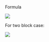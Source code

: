 Formula

<img src="https://latex.codecogs.com/gif.latex?\begin{equation}C^+ = \begin{bmatrix}		\begin{bmatrix}			A _1^+ \\ A_2^+ \\ \dots \\ A_n^+		\end{bmatrix} 		[A_1 A_2 \dots A_n]	\end{bmatrix}^{-1}	\begin{bmatrix}A_1^+\\A_2^+\\ \dots    \\		A_n^+ \\	\end{bmatrix} \end{equation}" />

For two block case:

<img src="https://latex.codecogs.com/gif.latex?\begin{equation}	[H_1 H_2]^+ = \begin{bmatrix}	E & H_1^+H_2 \\	H_2^+H_1 & E 	\end{bmatrix}^{-1} \begin{bmatrix} H_1^+ \\ H_2^+ \end{bmatrix}, \end{equation}" />

